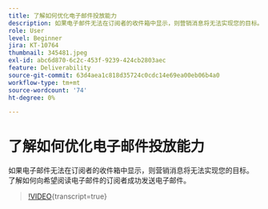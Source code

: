 ```yaml
---
title: 了解如何优化电子邮件投放能力
description: 如果电子邮件无法在订阅者的收件箱中显示，则营销消息将无法实现您的目标。 了解如何向希望阅读电子邮件的订阅者成功发送电子邮件。
role: User
level: Beginner
jira: KT-10764
thumbnail: 345481.jpeg
exl-id: abc6d870-6c2c-453f-9239-424cb2803aec
feature: Deliverability
source-git-commit: 63d4aea1c818d35724c0cdc14e69ea00eb06b4a0
workflow-type: tm+mt
source-wordcount: '74'
ht-degree: 0%

---
```


# 了解如何优化电子邮件投放能力

如果电子邮件无法在订阅者的收件箱中显示，则营销消息将无法实现您的目标。 了解如何向希望阅读电子邮件的订阅者成功发送电子邮件。

>[!VIDEO](https://video.tv.adobe.com/v/345481/?quality=12&learn=on){transcript=true}
